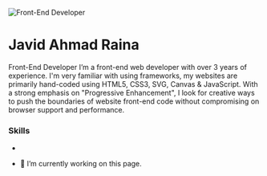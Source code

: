 ![Front-End Developer](https://media-exp1.licdn.com/dms/image/C4D16AQEakAxjtaaC5w/profile-displaybackgroundimage-shrink_350_1400/0/1607831807235?e=1631145600&v=beta&t=mylcowYIiRGX0j7mQ7zwvJrv1kKD6ZqblgE0SzF0GU4)
# Javid Ahmad Raina
Front-End Developer
I’m a front-end web developer with over 3 years of experience. I'm very familiar with using frameworks, my websites are primarily hand-coded using HTML5, CSS3, SVG, Canvas & JavaScript. With a strong emphasis on "Progressive Enhancement", I look for creative ways to push the boundaries of website front-end code without compromising on browser support and performance.

### Skills
* 

- 🔭 I’m currently working on this page. 




